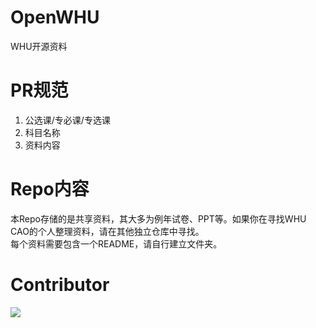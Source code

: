 # OpenWHU
WHU开源资料
# PR规范
1. 公选课/专必课/专选课
2. 科目名称
3. 资料内容
# Repo内容  
本Repo存储的是共享资料，其大多为例年试卷、PPT等。如果你在寻找WHU CAO的个人整理资料，请在其他独立仓库中寻找。  
每个资料需要包含一个README，请自行建立文件夹。  
# Contributor  
<a href="https://github.com/WhUCodingandopen/openwhu/graphs/contributors">
  <img src="https://contrib.rocks/image?repo=WhuCodingandopen/openwhu" />
</a>
